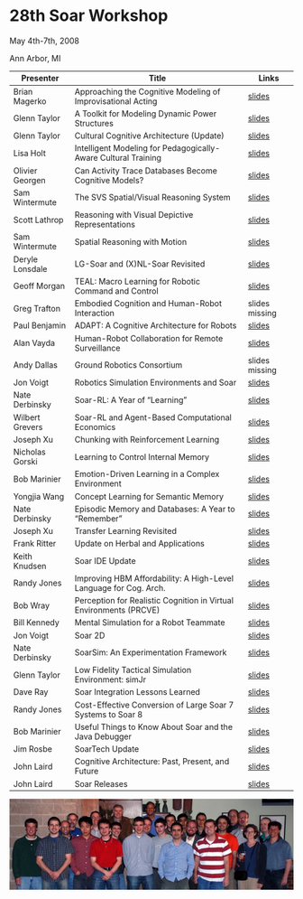 # 28th Soar Workshop

May 4th-7th, 2008

Ann Arbor, MI

| Presenter        | Title                                                        | Links                                                      |
|------------------|--------------------------------------------------------------|------------------------------------------------------------|
| Brian Magerko    | Approaching the Cognitive Modeling of Improvisational Acting | [slides](https://raw.githubusercontent.com/SoarGroup/website-downloads/main/workshops/28/magerko.pdf)                                         |
| Glenn Taylor     | A Toolkit for Modeling Dynamic Power Structures              | [slides](https://raw.githubusercontent.com/SoarGroup/website-downloads/main/workshops/28/taylor1.pdf)                                         |
| Glenn Taylor     | Cultural Cognitive Architecture (Update)                     | [slides](https://raw.githubusercontent.com/SoarGroup/website-downloads/main/workshops/28/taylor2.pdf)                                         |
| Lisa Holt        | Intelligent Modeling for Pedagogically-Aware Cultural Training | [slides](https://raw.githubusercontent.com/SoarGroup/website-downloads/main/workshops/28/holt.pdf)                                           |
| Olivier Georgen  | Can Activity Trace Databases Become Cognitive Models?        | [slides](https://raw.githubusercontent.com/SoarGroup/website-downloads/main/workshops/28/georgeon.pdf)                                        |
| Sam Wintermute   | The SVS Spatial/Visual Reasoning System                      | [slides](https://raw.githubusercontent.com/SoarGroup/website-downloads/main/workshops/28/wintermute1.pdf)                                     |
| Scott Lathrop    | Reasoning with Visual Depictive Representations              | [slides](https://raw.githubusercontent.com/SoarGroup/website-downloads/main/workshops/28/lathrop.pdf)                                         |
| Sam Wintermute   | Spatial Reasoning with Motion                                | [slides](https://raw.githubusercontent.com/SoarGroup/website-downloads/main/workshops/28/wintermute2.pdf)                                     |
| Deryle Lonsdale  | LG-Soar and (X)NL-Soar Revisited                              | [slides](https://raw.githubusercontent.com/SoarGroup/website-downloads/main/workshops/28/lonsdale1.pdf)                                       |
| Geoff Morgan     | TEAL: Macro Learning for Robotic Command and Control         | [slides](https://raw.githubusercontent.com/SoarGroup/website-downloads/main/workshops/28/morgan.pdf)                                          |
| Greg Trafton     | Embodied Cognition and Human-Robot Interaction               | slides missing                                             |
| Paul Benjamin    | ADAPT: A Cognitive Architecture for Robots                   | [slides](https://raw.githubusercontent.com/SoarGroup/website-downloads/main/workshops/28/benjamin.pdf)                                        |
| Alan Vayda       | Human-Robot Collaboration for Remote Surveillance            | [slides](https://raw.githubusercontent.com/SoarGroup/website-downloads/main/workshops/28/vayda.pdf)                                           |
| Andy Dallas      | Ground Robotics Consortium                                   | slides missing                                             |
| Jon Voigt        | Robotics Simulation Environments and Soar                    | [slides](https://raw.githubusercontent.com/SoarGroup/website-downloads/main/workshops/28/voigt1.pdf)                                          |
| Nate Derbinsky   | Soar-RL: A Year of “Learning”                                | [slides](https://raw.githubusercontent.com/SoarGroup/website-downloads/main/workshops/28/derbinsky1.pdf)                                      |
| Wilbert Grevers  | Soar-RL and Agent-Based Computational Economics               | [slides](https://raw.githubusercontent.com/SoarGroup/website-downloads/main/workshops/28/grevers.pdf)                                         |
| Joseph Xu        | Chunking with Reinforcement Learning                         | [slides](https://raw.githubusercontent.com/SoarGroup/website-downloads/main/workshops/28/xu1.pdf)                                             |
| Nicholas Gorski  | Learning to Control Internal Memory                          | [slides](https://raw.githubusercontent.com/SoarGroup/website-downloads/main/workshops/28/gorski.pdf)                                          |
| Bob Marinier     | Emotion-Driven Learning in a Complex Environment             | [slides](https://raw.githubusercontent.com/SoarGroup/website-downloads/main/workshops/28/marinier1.pdf)                                       |
| Yongjia Wang     | Concept Learning for Semantic Memory                         | [slides](https://raw.githubusercontent.com/SoarGroup/website-downloads/main/workshops/28/wang.pdf)                                            |
| Nate Derbinsky   | Episodic Memory and Databases: A Year to “Remember”          | [slides](https://raw.githubusercontent.com/SoarGroup/website-downloads/main/workshops/28/derbinsky2.pdf)                                      |
| Joseph Xu        | Transfer Learning Revisited                                  | [slides](https://raw.githubusercontent.com/SoarGroup/website-downloads/main/workshops/28/xu2.pdf)                                             |
| Frank Ritter     | Update on Herbal and Applications                            | [slides](https://raw.githubusercontent.com/SoarGroup/website-downloads/main/workshops/28/ritter.pdf)                                          |
| Keith Knudsen    | Soar IDE Update                                              | [slides](https://raw.githubusercontent.com/SoarGroup/website-downloads/main/workshops/28/knudsen%28morgan%29.pdf)                             |
| Randy Jones      | Improving HBM Affordability: A High-Level Language for Cog. Arch. | [slides](https://raw.githubusercontent.com/SoarGroup/website-downloads/main/workshops/28/jones1.pdf)                                        |
| Bob Wray         | Perception for Realistic Cognition in Virtual Environments (PRCVE) | [slides](https://raw.githubusercontent.com/SoarGroup/website-downloads/main/workshops/28/wray.pdf)                                          |
| Bill Kennedy     | Mental Simulation for a Robot Teammate                       | [slides](https://raw.githubusercontent.com/SoarGroup/website-downloads/main/workshops/28/kennedy.pdf)                                         |
| Jon Voigt        | Soar 2D                                                      | [slides](https://raw.githubusercontent.com/SoarGroup/website-downloads/main/workshops/28/voigt2.pdf)                                          |
| Nate Derbinsky   | SoarSim: An Experimentation Framework                        | [slides](https://raw.githubusercontent.com/SoarGroup/website-downloads/main/workshops/28/derbinsky3.pdf)                                      |
| Glenn Taylor     | Low Fidelity Tactical Simulation Environment: simJr          | [slides](https://raw.githubusercontent.com/SoarGroup/website-downloads/main/workshops/28/taylor3.pdf)                                         |
| Dave Ray         | Soar Integration Lessons Learned                             | [slides](https://raw.githubusercontent.com/SoarGroup/website-downloads/main/workshops/28/ray.pdf)                                             |
| Randy Jones      | Cost-Effective Conversion of Large Soar 7 Systems to Soar 8  | [slides](https://raw.githubusercontent.com/SoarGroup/website-downloads/main/workshops/28/jones2.pdf)                                          |
| Bob Marinier     | Useful Things to Know About Soar and the Java Debugger       | [slides](https://raw.githubusercontent.com/SoarGroup/website-downloads/main/workshops/28/marinier2.pdf)                                       |
| Jim Rosbe        | SoarTech Update                                              | [slides](https://raw.githubusercontent.com/SoarGroup/website-downloads/main/workshops/28/rosbe.pdf)                                           |
| John Laird       | Cognitive Architecture: Past, Present, and Future            | [slides](https://raw.githubusercontent.com/SoarGroup/website-downloads/main/workshops/28/laird1.pdf)                                          |
| John Laird       | Soar Releases                                                | [slides](https://raw.githubusercontent.com/SoarGroup/website-downloads/main/workshops/28/laird2.pdf)                                          |

![Participant group photo](https://raw.githubusercontent.com/SoarGroup/website-downloads/main/workshops/28/Workshop28.jpg)
